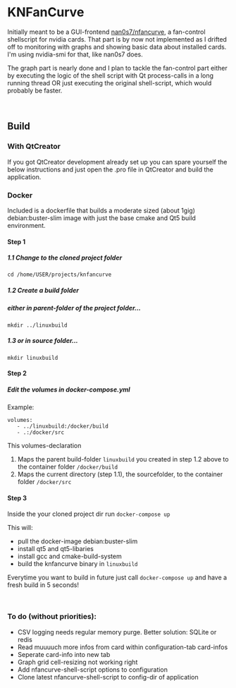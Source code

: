 # KNFanCurve

Initially meant to be a GUI-frontend [nan0s7/nfancurve](https://github.com/nan0s7/nfancurve), a fan-control shellscript for nvidia cards. That part is by now not implemented as I drifted off to monitoring with graphs and showing basic data about installed cards. I'm using nvidia-smi for that, like nan0s7 does.

The graph part is nearly done and I plan to tackle the fan-control part either by executing the logic of the shell script with Qt process-calls in a long running thread OR just executing the original shell-script, which would probably be faster.

<br>

## Build

### With QtCreator

If you got QtCreator development already set up you can spare yourself the below instructions and just open the .pro file in QtCreator and build the application.

### Docker

Included is a dockerfile that builds a moderate sized (about 1gig) debian:buster-slim image with just the base cmake and Qt5 build environment. 

#### Step 1

##### 1.1 Change to the cloned project folder
`cd /home/USER/projects/knfancurve`

##### 1.2 Create a build folder
##### either in parent-folder of the project folder...
`mkdir ../linuxbuild`

##### 1.3 or in source folder... 
`mkdir linuxbuild`


#### Step 2

##### Edit the volumes in docker-compose.yml

Example:

```
volumes:
   - ../linuxbuild:/docker/build
   - .:/docker/src

```

This volumes-declaration

1. Maps the parent build-folder `linuxbuild` you created
in step 1.2 above to the container folder `/docker/build`
2. Maps the current directory (step 1.1), the sourcefolder,
to the container folder `/docker/src`    

#### Step 3
Inside the your cloned project dir run
`docker-compose up`

This will:
* pull the docker-image debian:buster-slim 
* install qt5 and qt5-libaries
* install gcc and cmake-build-system 
* build the knfancurve binary in `linuxbuild`

Everytime you want to build in future just call `docker-compose up` and have a fresh build in 5 seconds!
 
<br>

### To do (without priorities):

* CSV logging needs regular memory purge. Better solution: SQLite or redis  
* Read muuuuch more infos from card within configuration-tab card-infos
* Seperate card-info into new tab
* Graph grid cell-resizing not working right
* Add nfancurve-shell-script options to configuration
* Clone latest nfancurve-shell-script to config-dir of application
